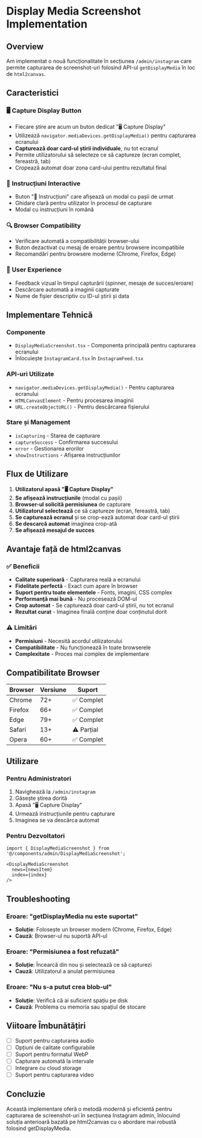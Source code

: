 # Display Media Screenshot Implementation

## Overview
Am implementat o nouă funcționalitate în secțiunea `/admin/instagram` care permite capturarea de screenshot-uri folosind API-ul `getDisplayMedia` în loc de `html2canvas`.

## Caracteristici

### 🖥️ Capture Display Button
- Fiecare știre are acum un buton dedicat "🖥️ Capture Display"
- Utilizează `navigator.mediaDevices.getDisplayMedia()` pentru capturarea ecranului
- **Capturează doar card-ul știrii individuale**, nu tot ecranul
- Permite utilizatorului să selecteze ce să captureze (ecran complet, fereastră, tab)
- Cropează automat doar zona card-ului pentru rezultatul final

### 📖 Instrucțiuni Interactive
- Buton "📖 Instrucțiuni" care afișează un modal cu pașii de urmat
- Ghidare clară pentru utilizator în procesul de capturare
- Modal cu instrucțiuni în română

### 🔍 Browser Compatibility
- Verificare automată a compatibilității browser-ului
- Buton dezactivat cu mesaj de eroare pentru browsere incompatibile
- Recomandări pentru browsere moderne (Chrome, Firefox, Edge)

### 📱 User Experience
- Feedback vizual în timpul capturării (spinner, mesaje de succes/eroare)
- Descărcare automată a imaginii capturate
- Nume de fișier descriptiv cu ID-ul știrii și data

## Implementare Tehnică

### Componente
- `DisplayMediaScreenshot.tsx` - Componenta principală pentru capturarea ecranului
- Înlocuiește `InstagramCard.tsx` în `InstagramFeed.tsx`

### API-uri Utilizate
- `navigator.mediaDevices.getDisplayMedia()` - Pentru capturarea ecranului
- `HTMLCanvasElement` - Pentru procesarea imaginii
- `URL.createObjectURL()` - Pentru descărcarea fișierului

### Stare și Management
- `isCapturing` - Starea de capturare
- `captureSuccess` - Confirmarea succesului
- `error` - Gestionarea erorilor
- `showInstructions` - Afișarea instrucțiunilor

## Flux de Utilizare

1. **Utilizatorul apasă "🖥️ Capture Display"**
2. **Se afișează instrucțiunile** (modal cu pașii)
3. **Browser-ul solicită permisiunea** de capturare
4. **Utilizatorul selectează** ce să captureze (ecran, fereastră, tab)
5. **Se capturează ecranul** și se crop-ează automat doar card-ul știrii
6. **Se descarcă automat** imaginea crop-ată
7. **Se afișează mesajul de succes**

## Avantaje față de html2canvas

### ✅ Beneficii
- **Calitate superioară** - Capturarea reală a ecranului
- **Fidelitate perfectă** - Exact cum apare în browser
- **Suport pentru toate elementele** - Fonts, imagini, CSS complex
- **Performanță mai bună** - Nu procesează DOM-ul
- **Crop automat** - Se capturează doar card-ul știrii, nu tot ecranul
- **Rezultat curat** - Imaginea finală conține doar conținutul dorit

### ⚠️ Limitări
- **Permisiuni** - Necesită acordul utilizatorului
- **Compatibilitate** - Nu funcționează în toate browserele
- **Complexitate** - Proces mai complex de implementare

## Compatibilitate Browser

| Browser | Versiune | Suport |
|---------|----------|---------|
| Chrome | 72+ | ✅ Complet |
| Firefox | 66+ | ✅ Complet |
| Edge | 79+ | ✅ Complet |
| Safari | 13+ | ⚠️ Parțial |
| Opera | 60+ | ✅ Complet |

## Utilizare

### Pentru Administratori
1. Navighează la `/admin/instagram`
2. Găsește știrea dorită
3. Apasă "🖥️ Capture Display"
4. Urmează instrucțiunile pentru capturare
5. Imaginea se va descărca automat

### Pentru Dezvoltatori
```tsx
import { DisplayMediaScreenshot } from '@/components/admin/DisplayMediaScreenshot';

<DisplayMediaScreenshot 
  news={newsItem} 
  index={index} 
/>
```

## Troubleshooting

### Eroare: "getDisplayMedia nu este suportat"
- **Soluție**: Folosește un browser modern (Chrome, Firefox, Edge)
- **Cauză**: Browser-ul nu suportă API-ul

### Eroare: "Permisiunea a fost refuzată"
- **Soluție**: Încearcă din nou și selectează ce să capturezi
- **Cauză**: Utilizatorul a anulat permisiunea

### Eroare: "Nu s-a putut crea blob-ul"
- **Soluție**: Verifică că ai suficient spațiu pe disk
- **Cauză**: Problema cu memoria sau spațiul de stocare

## Viitoare Îmbunătățiri

- [ ] Suport pentru capturarea audio
- [ ] Opțiuni de calitate configurabile
- [ ] Suport pentru formatul WebP
- [ ] Capturare automată la intervale
- [ ] Integrare cu cloud storage
- [ ] Suport pentru capturarea video

## Concluzie

Această implementare oferă o metodă modernă și eficientă pentru capturarea de screenshot-uri în secțiunea Instagram admin, înlocuind soluția anterioară bazată pe html2canvas cu o abordare mai robustă folosind getDisplayMedia.
